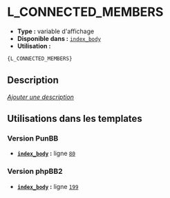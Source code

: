 # L_CONNECTED_MEMBERS
* __Type :__ variable d'affichage
* __Disponible dans :__ [`index_body`](../tpl/var/index_body.md)
* __Utilisation :__

```html
{L_CONNECTED_MEMBERS}
```

## Description
[*Ajouter une description*](https://fa-tvars.appspot.com/var/L_CONNECTED_MEMBERS)

## Utilisations dans les templates

### Version PunBB
* __[`index_body`](../tpl/var/index_body.md#readme) :__ ligne [`80`](../tpl/src/punbb/index_body.tpl#L80)

### Version phpBB2
* __[`index_body`](../tpl/var/index_body.md#readme) :__ ligne [`199`](../tpl/src/subsilver/index_body.tpl#L199)